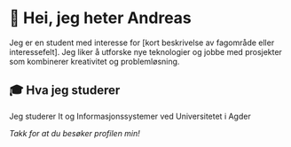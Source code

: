 # 👋 Hei, jeg heter Andreas

Jeg er en student med interesse for [kort beskrivelse av fagområde eller interessefelt]. Jeg liker å utforske nye teknologier og jobbe med prosjekter som kombinerer kreativitet og problemløsning.

## 🎓 Hva jeg studerer 

Jeg studerer It og Informasjonssystemer ved Universitetet i Agder 


_Takk for at du besøker profilen min!_
